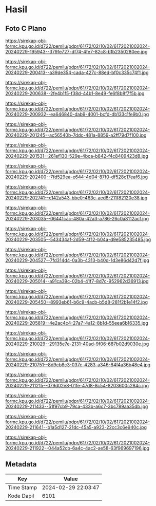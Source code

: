 # Hasil

## Foto C Plano

https://sirekap-obj-formc.kpu.go.id/d722/pemilu/pdpr/61/72/02/10/02/6172021002024-20240229-195943--379fe727-df74-4fe7-82c8-b1b2350280ee.jpg

https://sirekap-obj-formc.kpu.go.id/d722/pemilu/pdpr/61/72/02/10/02/6172021002024-20240229-200413--a39de354-cada-427c-88ed-bf0c335c74f1.jpg

https://sirekap-obj-formc.kpu.go.id/d722/pemilu/pdpr/61/72/02/10/02/6172021002024-20240229-200638--2fe4b1f5-f38d-44b1-8e49-fe6f8b8f7f5b.jpg

https://sirekap-obj-formc.kpu.go.id/d722/pemilu/pdpr/61/72/02/10/02/6172021002024-20240229-200932--ea646840-dab9-4001-bcfd-db133c1fe9b0.jpg

https://sirekap-obj-formc.kpu.go.id/d722/pemilu/pdpr/61/72/02/10/02/6172021002024-20240229-201245--ac56540b-7ddc-481a-8859-a2ff79d7f100.jpg

https://sirekap-obj-formc.kpu.go.id/d722/pemilu/pdpr/61/72/02/10/02/6172021002024-20240229-201531--261ef130-529e-4bca-b842-f4c8409423d8.jpg

https://sirekap-obj-formc.kpu.go.id/d722/pemilu/pdpr/61/72/02/10/02/6172021002024-20240229-202400--7fd529ea-e644-4d04-87f0-df528c17eaf6.jpg

https://sirekap-obj-formc.kpu.go.id/d722/pemilu/pdpr/61/72/02/10/02/6172021002024-20240229-202741--c142a543-bbe0-463c-aed8-211f82120e38.jpg

https://sirekap-obj-formc.kpu.go.id/d722/pemilu/pdpr/61/72/02/10/02/6172021002024-20240229-203035--06441cac-480a-42a3-a786-26c0a8112acf.jpg

https://sirekap-obj-formc.kpu.go.id/d722/pemilu/pdpr/61/72/02/10/02/6172021002024-20240229-203505--543434af-2d59-4f12-b04a-d9e585235485.jpg

https://sirekap-obj-formc.kpu.go.id/d722/pemilu/pdpr/61/72/02/10/02/6172021002024-20240229-204527--7fd314d4-0a3b-4313-b40d-1d3e86d42d7f.jpg

https://sirekap-obj-formc.kpu.go.id/d722/pemilu/pdpr/61/72/02/10/02/6172021002024-20240229-205014--a91ca39c-02b4-41f7-8d7c-952962d36913.jpg

https://sirekap-obj-formc.kpu.go.id/d722/pemilu/pdpr/61/72/02/10/02/6172021002024-20240229-205450--8993eb61-b6c9-4acb-b5d8-281f2b1e14f2.jpg

https://sirekap-obj-formc.kpu.go.id/d722/pemilu/pdpr/61/72/02/10/02/6172021002024-20240229-205819--4e2ac4c4-27a7-4a12-8b1d-55eea6b16335.jpg

https://sirekap-obj-formc.kpu.go.id/d722/pemilu/pdpr/61/72/02/10/02/6172021002024-20240229-210029--29135e7e-2131-40ad-9f06-687b02d9030e.jpg

https://sirekap-obj-formc.kpu.go.id/d722/pemilu/pdpr/61/72/02/10/02/6172021002024-20240229-210751--8d9cb8c3-037c-4283-a346-84f4a36b48e4.jpg

https://sirekap-obj-formc.kpu.go.id/d722/pemilu/pdpr/61/72/02/10/02/6172021002024-20240229-211215--079d02e8-01fe-47d8-8c54-8203600c284c.jpg

https://sirekap-obj-formc.kpu.go.id/d722/pemilu/pdpr/61/72/02/10/02/6172021002024-20240229-211433--51f97cb9-79ca-433b-a6c7-3bc789aa35db.jpg

https://sirekap-obj-formc.kpu.go.id/d722/pemilu/pdpr/61/72/02/10/02/6172021002024-20240229-211641--b1a5d127-21dc-45a5-a923-22cc3c6e940c.jpg

https://sirekap-obj-formc.kpu.go.id/d722/pemilu/pdpr/61/72/02/10/02/6172021002024-20240229-211922--044a52cb-6a4c-4ac2-ae58-63f969697196.jpg


## Metadata

| Key        | Value               |
| ---------- | ------------------- |
| Time Stamp | 2024-02-29 22:03:47 |
| Kode Dapil | 6101                |



